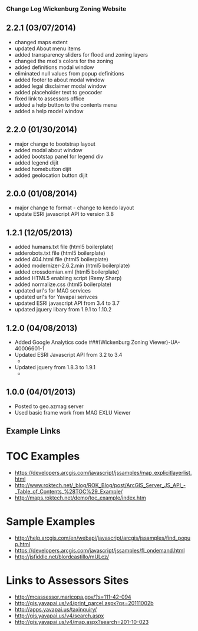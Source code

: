 ### Change Log Wickenburg Zoning Website

## 2.2.1 (03/07/2014)

* changed maps extent
* updated About menu items
* added transparency sliders for flood and zoning layers
* changed the mxd's colors for the zoning
* added definitions modal window
* eliminated null values from popup definitions
* added footer to about modal window
* added legal disclaimer modal window
* added placeholder text to geocoder
* fixed link to assessors office
* added a help button to the contents menu
* added a help model window

## 2.2.0 (01/30/2014)

* major change to bootstrap layout
* added modal about window
* added bootstap panel for legend div
* added legend dijit
* added homebutton dijit
* added geolocation button dijit

## 2.0.0 (01/08/2014)

* major change to format - change to kendo layout
* update ESRI javascript API to version 3.8

## 1.2.1 (12/05/2013)

* added humans.txt file (html5 boilerplate)
* adderobots.txt file (html5 boilerplate)
* added 404.html file (html5 boilerplate)
* added modernizer-2.6.2.min (html5 boilerplate)
* added crossdomian.xml (html5 boilerplate)
* added HTML5 enabling script (Remy Sharp)
* added normalize.css (html5 boilerplate)
* updated url's for MAG services
* updated url's for Yavapai serivces
* updated ESRI javascript API from 3.4 to 3.7
* updated jquery libary from 1.9.1 to 1.10.2

## 1.2.0 (04/08/2013)

* Added Google Analytics code ###(Wickenburg Zoning Viewer)-UA-40006601-1
* Updated ESRI Javascript API from 3.2 to 3.4
	* <script type="text/javascript" src="http://serverapi.arcgisonline.com/jsapi/arcgis/3.4/"></script>
* Updated jquery from 1.8.3 to 1.9.1
	* <script type="text/javascript" src="http://ajax.googleapis.com/ajax/libs/jquery/1.9.1/jquery.min.js"></script>

## 1.0.0 (04/01/2013)

* Posted to geo.azmag server
* Used basic frame work from MAG EXLU Viewer

## Example Links

# TOC Examples

* https://developers.arcgis.com/javascript/jssamples/map_explicitlayerlist.html
* http://www.roktech.net/_blog/ROK_Blog/post/ArcGIS_Server_JS_API_-_Table_of_Contents_%28TOC%29_Example/
* http://maps.roktech.net/demo/toc_example/index.htm

# Sample Examples

* http://help.arcgis.com/en/webapi/javascript/arcgis/jssamples/find_popup.html
* https://developers.arcgis.com/javascript/jssamples/fl_ondemand.html
* http://jsfiddle.net/blordcastillo/mULcz/

# Links to Assessors Sites

* http://mcassessor.maricopa.gov/?s=111-42-094
* http://gis.yavapai.us/v4/print_parcel.aspx?qs=20111002b
* http://apps.yavapai.us/taxinquiry/
* http://gis.yavapai.us/v4/search.aspx
* http://gis.yavapai.us/v4/map.aspx?search=201-10-023